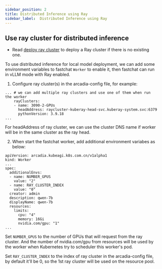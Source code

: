 ```yaml
---
sidebar_position: 2
title: Distributed Inference using Ray
sidebar_label:  Distributed Inference using Ray
---
```


## Use ray cluster for distributed inference

* Read [deploy ray cluster](./deploy-ray.md) to deploy a Ray cluster if there is no existing one.

To use distributed inference for local model deployment, we can add some environment variables to fastchat ```Worker``` to enable it, then fastchat can run in vLLM mode with Ray enabled.

1. Configure ray cluster(s) in the arcadia-config file, for example:
```
... # we can add multiple ray clusters and use one of them when run the worker
    rayClusters:
    - name: 3090-2-GPUs
      headAddress: raycluster-kuberay-head-svc.kuberay-system.svc:6379
      pythonVersion: 3.9.18
...
```
For headAddress of ray cluster, we can use the cluster DNS name if worker will be in the same cluster as the ray head.

2. When start the fastchat worker, add additional environment variabes as below:
```
apiVersion: arcadia.kubeagi.k8s.com.cn/v1alpha1
kind: Worker
...
spec:
  additionalEnvs:
  - name: NUMBER_GPUS
    value: "2"
  - name: RAY_CLUSTER_INDEX
    value: "0"
  creator: admin
  description: qwen-7b
  displayName: qwen-7b
  resources:
    limits:
      cpu: "4"
      memory: 16Gi
      nvidia.com/gpu: "1"
...
```
Set ```NUMBER_GPUS``` to the number of GPUs that will request from the ray cluster. And the number of nvidia.com/gpu from resources will be used by the worker when Kubernetes try to scheduler this worker's pod.

Set ```RAY_CLUSTER_INDEX``` to the index of ray cluster in the arcadia-config file, by default it'll be 0, so the 1st ray cluster will be used on the resource pool.

